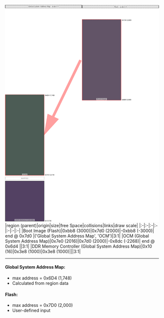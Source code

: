 ![memory map diagram](A6_maxaddress_lower_than_memregions_diagram.png)
|region (parent)|origin|size|free Space|collisions|links|draw scale|
|:-|:-|:-|:-|:-|:-|:-|
|<span style='color:(46, 28, 53)'>Boot Image (Flash)</span>|0xbb8 (3000)|0x7d0 (2000)|-0xbb8 (-3000)| end @ 0x7d0 |('Global System Address Map', 'OCM')|3:1|
|<span style='color:(17, 39, 29)'>OCM (Global System Address Map)</span>|0x7e0 (2016)|0x7d0 (2000)|-0x8dc (-2268)| end @ 0x6d4 ||3:1|
|<span style='color:(27, 3, 48)'>DDR Memory Controller (Global System Address Map)</span>|0x10 (16)|0x3e8 (1000)|0x3e8 (1000)|||3:1|

---
#### Global System Address Map:
- max address = 0x6D4 (1,748)
- Calculated from region data
#### Flash:
- max address = 0x7D0 (2,000)
- User-defined input